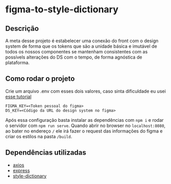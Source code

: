 # figma-to-style-dictionary

## Descrição
A meta desse projeto é estabelecer uma conexão do front com o design system de forma que os tokens que são a unidade básica e imutável de todos os nossos componentes se mantenham consistentes com as possívels alterações do DS com o tempo, de forma agnóstica de plataforma.

## Como rodar o projeto
Crie um arquivo .env com esses dois valores, caso sinta dificuldade eu usei [esse tutorial](https://medium.com/iadvize-engineering/figma-tokens-automatically-turned-into-code-how-we-kickstarted-our-design-system-f25866c9d842#:~:text=our%20design%20system-,Part%202%3A%20Using%20the%20Figma%20API,-tldr%3B%20You%20can)
```
FIGMA_KEY=<Token pessoal do figma>
DS_KEY=<Código da URL do design system no figma>
```

Após essa configuração basta instalar as dependências com `npm i` e rodar o servidor com `npm run serve`.
Quando abrir no browser no `localhost:8080`, ao bater no endereço `/` ele irá fazer o request das informações do figma e criar os estilos na pasta `/build`.

## Dependências utilizadas
- [axios](https://axios-http.com/docs/intro)
- [express](https://expressjs.com/pt-br/)
- [style-dictionary](https://amzn.github.io/style-dictionary/#/)